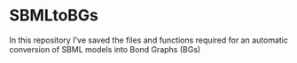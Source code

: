# SBMLtoBGs
In this repository I've saved the files and functions required for an automatic conversion of SBML models into Bond Graphs (BGs)
